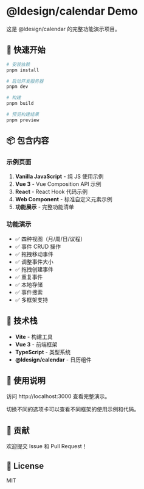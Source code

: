 # @ldesign/calendar Demo

这是 @ldesign/calendar 的完整功能演示项目。

## 🚀 快速开始

```bash
# 安装依赖
pnpm install

# 启动开发服务器
pnpm dev

# 构建
pnpm build

# 预览构建结果
pnpm preview
```

## 📦 包含内容

### 示例页面

1. **Vanilla JavaScript** - 纯 JS 使用示例
2. **Vue 3** - Vue Composition API 示例
3. **React** - React Hook 代码示例
4. **Web Component** - 标准自定义元素示例
5. **功能展示** - 完整功能清单

### 功能演示

- ✅ 四种视图（月/周/日/议程）
- ✅ 事件 CRUD 操作
- ✅ 拖拽移动事件
- ✅ 调整事件大小
- ✅ 拖拽创建事件
- ✅ 重复事件
- ✅ 本地存储
- ✅ 事件搜索
- ✅ 多框架支持

## 🎨 技术栈

- **Vite** - 构建工具
- **Vue 3** - 前端框架
- **TypeScript** - 类型系统
- **@ldesign/calendar** - 日历组件

## 📝 使用说明

访问 http://localhost:3000 查看完整演示。

切换不同的选项卡可以查看不同框架的使用示例和代码。

## 🤝 贡献

欢迎提交 Issue 和 Pull Request！

## 📄 License

MIT

